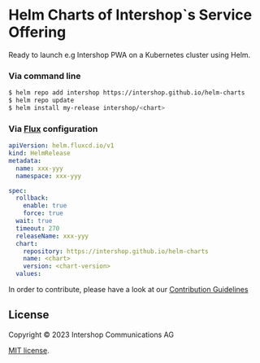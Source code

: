 # Helm Charts of Intershop`s Service Offering

Ready to launch e.g Intershop PWA on a Kubernetes cluster using Helm.

### Via command line

```bash
$ helm repo add intershop https://intershop.github.io/helm-charts
$ helm repo update
$ helm install my-release intershop/<chart>
```

### Via [Flux](https://fluxcd.io) configuration

```yaml
apiVersion: helm.fluxcd.io/v1
kind: HelmRelease
metadata:
  name: xxx-yyy
  namespace: xxx-yyy

spec:
  rollback:
    enable: true
    force: true
  wait: true
  timeout: 270
  releaseName: xxx-yyy
  chart:
    repository: https://intershop.github.io/helm-charts
    name: <chart>
    version: <chart-version>
  values:
```

In order to contribute, please have a look at our [Contribution Guidelines](./CONTRIBUTING.md)

## License

Copyright &copy; 2023 Intershop Communications AG

[MIT license](./LICENSE).
